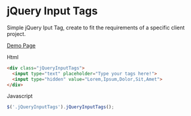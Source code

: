 # jQuery Input Tags

Simple jQuery Iput Tag, create to fit the requirements of a specific client project.

[Demo Page](https://github.com/Papacidero/jquery.input.tag)

Html
```html
<div class="jQueryInputTags">
  <input type="text" placeholder="Type your tags here!">
  <input type="hidden" value="Lorem,Ipsum,Dolor,Sit,Amet">
</div>
```
Javascript
```javascript
$('.jQueryInputTags').jQueryInputTags();
```

